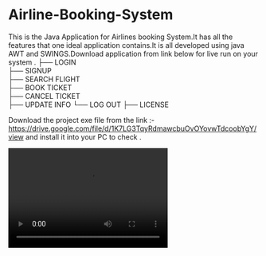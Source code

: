 # Airline-Booking-System
This is the Java Application for Airlines booking  System.It has all the features that one ideal application contains.It is all developed using java AWT and SWINGS.Download application from link below for live run on your system
.
├── LOGIN                  
├── SIGNUP                  
├── SEARCH FLIGHT                   
├── BOOK TICKET                 
├── CANCEL TICKET                 
├── UPDATE INFO
└── LOG OUT
├── LICENSE

Download the project exe file from the link :-https://drive.google.com/file/d/1K7LG3TqyRdmawcbuOvOYovwTdcoobYgY/view
and install it into your PC to check .

<video src="video.mp4" width="320" height="200" controls preload></video>
